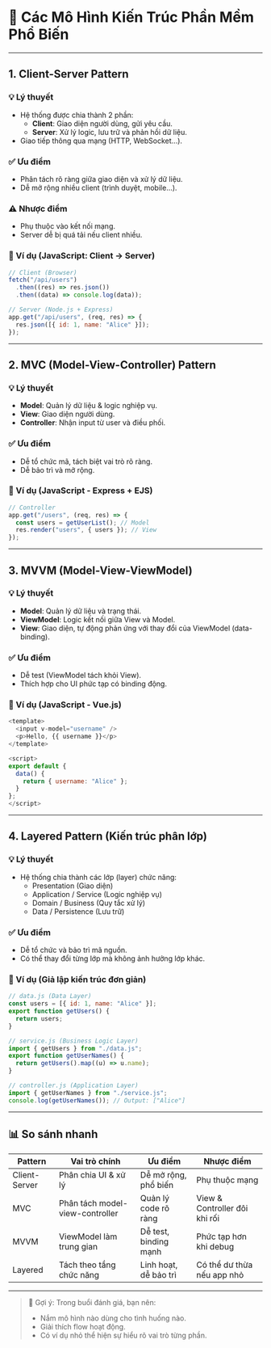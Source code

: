 # 🧱 Các Mô Hình Kiến Trúc Phần Mềm Phổ Biến

---

## 1. Client-Server Pattern

### 💡 Lý thuyết

- Hệ thống được chia thành 2 phần:
  - **Client**: Giao diện người dùng, gửi yêu cầu.
  - **Server**: Xử lý logic, lưu trữ và phản hồi dữ liệu.
- Giao tiếp thông qua mạng (HTTP, WebSocket...).

### ✅ Ưu điểm

- Phân tách rõ ràng giữa giao diện và xử lý dữ liệu.
- Dễ mở rộng nhiều client (trình duyệt, mobile...).

### ⚠️ Nhược điểm

- Phụ thuộc vào kết nối mạng.
- Server dễ bị quá tải nếu client nhiều.

### 🧪 Ví dụ (JavaScript: Client → Server)

```javascript
// Client (Browser)
fetch("/api/users")
  .then((res) => res.json())
  .then((data) => console.log(data));
```

```javascript
// Server (Node.js + Express)
app.get("/api/users", (req, res) => {
  res.json([{ id: 1, name: "Alice" }]);
});
```

---

## 2. MVC (Model-View-Controller) Pattern

### 💡 Lý thuyết

- **Model**: Quản lý dữ liệu & logic nghiệp vụ.
- **View**: Giao diện người dùng.
- **Controller**: Nhận input từ user và điều phối.

### ✅ Ưu điểm

- Dễ tổ chức mã, tách biệt vai trò rõ ràng.
- Dễ bảo trì và mở rộng.

### 🧪 Ví dụ (JavaScript - Express + EJS)

```javascript
// Controller
app.get("/users", (req, res) => {
  const users = getUserList(); // Model
  res.render("users", { users }); // View
});
```

---

## 3. MVVM (Model-View-ViewModel)

### 💡 Lý thuyết

- **Model**: Quản lý dữ liệu và trạng thái.
- **ViewModel**: Logic kết nối giữa View và Model.
- **View**: Giao diện, tự động phản ứng với thay đổi của ViewModel (data-binding).

### ✅ Ưu điểm

- Dễ test (ViewModel tách khỏi View).
- Thích hợp cho UI phức tạp có binding động.

### 🧪 Ví dụ (JavaScript - Vue.js)

```javascript
<template>
  <input v-model="username" />
  <p>Hello, {{ username }}</p>
</template>

<script>
export default {
  data() {
    return { username: "Alice" };
  }
};
</script>
```

---

## 4. Layered Pattern (Kiến trúc phân lớp)

### 💡 Lý thuyết

- Hệ thống chia thành các lớp (layer) chức năng:
  - Presentation (Giao diện)
  - Application / Service (Logic nghiệp vụ)
  - Domain / Business (Quy tắc xử lý)
  - Data / Persistence (Lưu trữ)

### ✅ Ưu điểm

- Dễ tổ chức và bảo trì mã nguồn.
- Có thể thay đổi từng lớp mà không ảnh hưởng lớp khác.

### 🧪 Ví dụ (Giả lập kiến trúc đơn giản)

```javascript
// data.js (Data Layer)
const users = [{ id: 1, name: "Alice" }];
export function getUsers() {
  return users;
}

// service.js (Business Logic Layer)
import { getUsers } from "./data.js";
export function getUserNames() {
  return getUsers().map((u) => u.name);
}

// controller.js (Application Layer)
import { getUserNames } from "./service.js";
console.log(getUserNames()); // Output: ["Alice"]
```

---

## 📊 So sánh nhanh

| Pattern       | Vai trò chính                   | Ưu điểm               | Nhược điểm                    |
| ------------- | ------------------------------- | --------------------- | ----------------------------- |
| Client-Server | Phân chia UI & xử lý            | Dễ mở rộng, phổ biến  | Phụ thuộc mạng                |
| MVC           | Phân tách model-view-controller | Quản lý code rõ ràng  | View & Controller đôi khi rối |
| MVVM          | ViewModel làm trung gian        | Dễ test, binding mạnh | Phức tạp hơn khi debug        |
| Layered       | Tách theo tầng chức năng        | Linh hoạt, dễ bảo trì | Có thể dư thừa nếu app nhỏ    |

---

> 📌 Gợi ý: Trong buổi đánh giá, bạn nên:
>
> - Nắm mô hình nào dùng cho tình huống nào.
> - Giải thích flow hoạt động.
> - Có ví dụ nhỏ thể hiện sự hiểu rõ vai trò từng phần.
